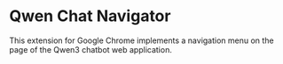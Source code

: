 # Qwen Chat Navigator

This extension for Google Chrome implements a navigation menu on the page of the Qwen3 chatbot web application.

